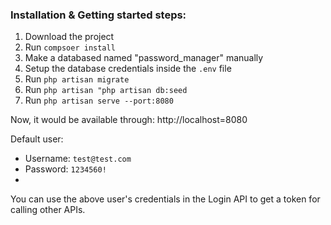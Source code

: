 
### Installation & Getting started steps:

1. Download the project
2. Run `compsoer install`
3. Make a databased named "password_manager" manually
4. Setup the database credentials inside the `.env` file
5. Run `php artisan migrate`
6. Run `php artisan "php artisan db:seed`
7. Run `php artisan serve --port:8080`

Now, it would be available through: http://localhost=8080


Default user:
- Username: `test@test.com`
- Password: `1234560!`
- 
You can use the above user's credentials in the Login API to get a token for calling other APIs.